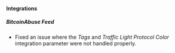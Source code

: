 
#### Integrations
##### BitcoinAbuse Feed
- Fixed an issue where the *Tags* and *Traffic Light Protocol Color* integration parameter were not handled properly.
